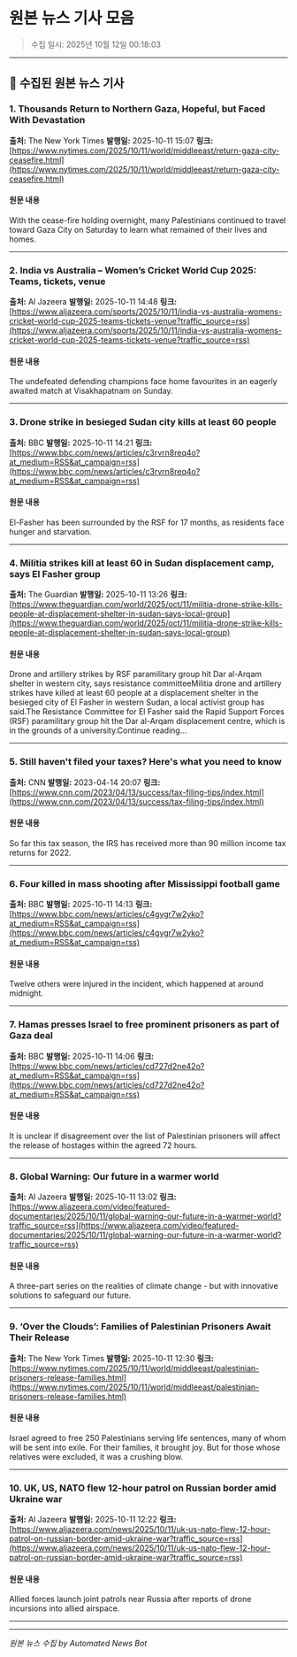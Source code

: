 # 원본 뉴스 기사 모음

> 수집 일시: 2025년 10월 12일 00:18:03

---

## 📰 수집된 원본 뉴스 기사

### 1. Thousands Return to Northern Gaza, Hopeful, but Faced With Devastation

**출처:** The New York Times
**발행일:** 2025-10-11 15:07
**링크:** [https://www.nytimes.com/2025/10/11/world/middleeast/return-gaza-city-ceasefire.html](https://www.nytimes.com/2025/10/11/world/middleeast/return-gaza-city-ceasefire.html)

#### 원문 내용

With the cease-fire holding overnight, many Palestinians continued to travel toward Gaza City on Saturday to learn what remained of their lives and homes.

---

### 2. India vs Australia – Women’s Cricket World Cup 2025: Teams, tickets, venue

**출처:** Al Jazeera
**발행일:** 2025-10-11 14:48
**링크:** [https://www.aljazeera.com/sports/2025/10/11/india-vs-australia-womens-cricket-world-cup-2025-teams-tickets-venue?traffic_source=rss](https://www.aljazeera.com/sports/2025/10/11/india-vs-australia-womens-cricket-world-cup-2025-teams-tickets-venue?traffic_source=rss)

#### 원문 내용

The undefeated defending champions face home favourites in an eagerly awaited match at Visakhapatnam on Sunday.

---

### 3. Drone strike in besieged Sudan city kills at least 60 people

**출처:** BBC
**발행일:** 2025-10-11 14:21
**링크:** [https://www.bbc.com/news/articles/c3rvrn8req4o?at_medium=RSS&at_campaign=rss](https://www.bbc.com/news/articles/c3rvrn8req4o?at_medium=RSS&at_campaign=rss)

#### 원문 내용

El-Fasher has been surrounded by the RSF for 17 months, as residents face hunger and starvation.

---

### 4. Militia strikes kill at least 60 in Sudan displacement camp, says El Fasher group

**출처:** The Guardian
**발행일:** 2025-10-11 13:26
**링크:** [https://www.theguardian.com/world/2025/oct/11/militia-drone-strike-kills-people-at-displacement-shelter-in-sudan-says-local-group](https://www.theguardian.com/world/2025/oct/11/militia-drone-strike-kills-people-at-displacement-shelter-in-sudan-says-local-group)

#### 원문 내용

Drone and artillery strikes by RSF paramilitary group hit Dar al-Arqam shelter in western city, says resistance committeeMilitia drone and artillery strikes have killed at least 60 people at a displacement shelter in the besieged city of El Fasher in western Sudan, a local activist group has said.The Resistance Committee for El Fasher said the Rapid Support Forces (RSF) paramilitary group hit the Dar al-Arqam displacement centre, which is in the grounds of a university.Continue reading...

---

### 5. Still haven't filed your taxes? Here's what you need to know

**출처:** CNN
**발행일:** 2023-04-14 20:07
**링크:** [https://www.cnn.com/2023/04/13/success/tax-filing-tips/index.html](https://www.cnn.com/2023/04/13/success/tax-filing-tips/index.html)

#### 원문 내용

So far this tax season, the IRS has received more than 90 million income tax returns for 2022.

---

### 6. Four killed in mass shooting after Mississippi football game

**출처:** BBC
**발행일:** 2025-10-11 14:13
**링크:** [https://www.bbc.com/news/articles/c4gvgr7w2yko?at_medium=RSS&at_campaign=rss](https://www.bbc.com/news/articles/c4gvgr7w2yko?at_medium=RSS&at_campaign=rss)

#### 원문 내용

Twelve others were injured in the incident, which happened at around midnight.

---

### 7. Hamas presses Israel to free prominent prisoners as part of Gaza deal

**출처:** BBC
**발행일:** 2025-10-11 14:06
**링크:** [https://www.bbc.com/news/articles/cd727d2ne42o?at_medium=RSS&at_campaign=rss](https://www.bbc.com/news/articles/cd727d2ne42o?at_medium=RSS&at_campaign=rss)

#### 원문 내용

It is unclear if disagreement over the list of Palestinian prisoners will affect the release of hostages within the agreed 72 hours.

---

### 8. Global Warning: Our future in a warmer world

**출처:** Al Jazeera
**발행일:** 2025-10-11 13:02
**링크:** [https://www.aljazeera.com/video/featured-documentaries/2025/10/11/global-warning-our-future-in-a-warmer-world?traffic_source=rss](https://www.aljazeera.com/video/featured-documentaries/2025/10/11/global-warning-our-future-in-a-warmer-world?traffic_source=rss)

#### 원문 내용

A three-part series on the realities of climate change - but with innovative solutions to safeguard our future.

---

### 9. ‘Over the Clouds’: Families of Palestinian Prisoners Await Their Release

**출처:** The New York Times
**발행일:** 2025-10-11 12:30
**링크:** [https://www.nytimes.com/2025/10/11/world/middleeast/palestinian-prisoners-release-families.html](https://www.nytimes.com/2025/10/11/world/middleeast/palestinian-prisoners-release-families.html)

#### 원문 내용

Israel agreed to free 250 Palestinians serving life sentences, many of whom will be sent into exile. For their families, it brought joy. But for those whose relatives were excluded, it was a crushing blow.

---

### 10. UK, US, NATO flew 12-hour patrol on Russian border amid Ukraine war

**출처:** Al Jazeera
**발행일:** 2025-10-11 12:22
**링크:** [https://www.aljazeera.com/news/2025/10/11/uk-us-nato-flew-12-hour-patrol-on-russian-border-amid-ukraine-war?traffic_source=rss](https://www.aljazeera.com/news/2025/10/11/uk-us-nato-flew-12-hour-patrol-on-russian-border-amid-ukraine-war?traffic_source=rss)

#### 원문 내용

Allied forces launch joint patrols near Russia after reports of drone incursions into allied airspace.

---


---

*원본 뉴스 수집 by Automated News Bot*
